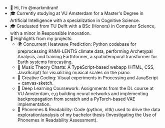 - 👋 Hi, I’m @markmitrani!
- 🎓 Currently studying at VU Amsterdam for a Master's Degree in Artificial Intelligence with a specialization in Cognitive Science.
- 🎓 Graduated from TU Delft with a BSc (Honors) in Computer Science, with a minor in Responsible Innovation.
- 📌 Highlights from my projects:
  - 🌍 Concurrent Heatwave Prediction: Python codebase for preprocessing KNMI-LENTIS climate data, performing Archetypal Analysis, and training Earthformer, a spatiotemporal transformer for Earth systems forecasting.
  - 🎹 Music Theory Charts: A TypeScript-based webapp (HTML, CSS, JavaScript) for visualizing musical scales on the piano.
  - 🧪 Creative Coding: Visual experiments in Processing and JavaScript + canvas-sketch.
  - 🧠 Deep Learning Coursework: Assignments from the DL course at VU Amsterdam, e,g building neural networks and implementing backpropagation from scratch and a PyTorch-based VAE implementation.
  - 📖 Phonemes & Readability: Code (python, nltk) used to drive the data exploration/analysis of my bachelor thesis (Investigating the Use of Phonemes in Readability Assessment).

<!---
markmitrani/markmitrani is a ✨ special ✨ repository because its `README.md` (this file) appears on your GitHub profile.
You can click the Preview link to take a look at your changes.
--->

